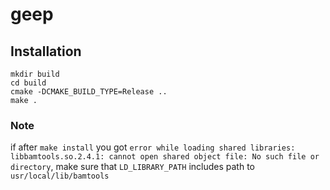 # geep
## Installation
```
mkdir build
cd build
cmake -DCMAKE_BUILD_TYPE=Release ..
make .
```

### Note

if after `make install`
you got `error while loading shared libraries: libbamtools.so.2.4.1: cannot open shared object file: No such file or directory`,
make sure that `LD_LIBRARY_PATH` includes path to `usr/local/lib/bamtools`
